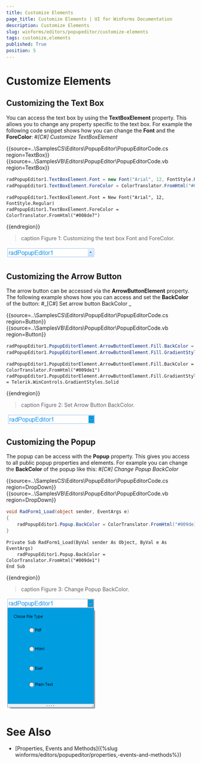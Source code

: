 ```yaml
---
title: Customize Elements
page_title: Customize Elements | UI for WinForms Documentation
description: Customize Elements
slug: winforms/editors/popupeditor/customize-elements
tags: customize,elements
published: True
position: 5
---
```


# Customize Elements



## Customizing the Text Box

You can access the text box by using the __TextBoxElement__ property.
          This allows you to change any property specific to the text box.
          For example the following code snippet shows how you can change the __Font__ and the __ForeColor__:
        #_[C#] Customize TextBoxElement_

	



{{source=..\SamplesCS\Editors\PopupEditor\PopupEditorCode.cs region=TextBox}} 
{{source=..\SamplesVB\Editors\PopupEditor\PopupEditorCode.vb region=TextBox}} 

````C#
radPopupEditor1.TextBoxElement.Font = new Font("Arial", 12, FontStyle.Regular);
radPopupEditor1.TextBoxElement.ForeColor = ColorTranslator.FromHtml("#008de7");

````
````VB.NET
radPopupEditor1.TextBoxElement.Font = New Font("Arial", 12, FontStyle.Regular)
radPopupEditor1.TextBoxElement.ForeColor = ColorTranslator.FromHtml("#008de7")

````

{{endregion}} 



>caption Figure 1: Customizing the text box Font and ForeColor.

![editors-popupeditor-customize-elements 001](images/editors-popupeditor-customize-elements001.png)

## Customizing the Arrow Button

The arrow button can be accessed via the __ArrowButtonElement__ property.
          The following example shows how you can access and set the __BackColor__ of the button:
        #_[C#] Set arrow button BackColor _

	



{{source=..\SamplesCS\Editors\PopupEditor\PopupEditorCode.cs region=Button}} 
{{source=..\SamplesVB\Editors\PopupEditor\PopupEditorCode.vb region=Button}} 

````C#
radPopupEditor1.PopupEditorElement.ArrowButtonElement.Fill.BackColor = ColorTranslator.FromHtml("#009de1");
radPopupEditor1.PopupEditorElement.ArrowButtonElement.Fill.GradientStyle = Telerik.WinControls.GradientStyles.Solid;

````
````VB.NET
radPopupEditor1.PopupEditorElement.ArrowButtonElement.Fill.BackColor = ColorTranslator.FromHtml("#009de1")
radPopupEditor1.PopupEditorElement.ArrowButtonElement.Fill.GradientStyle = Telerik.WinControls.GradientStyles.Solid

````

{{endregion}} 



>caption Figure 2: Set Arrow Button BackColor.

![editors-popupeditor-customize-elements 002](images/editors-popupeditor-customize-elements002.png)

## Customizing the Popup

The popup can be access with the __Popup__ property. This gives you access to all public popup properties and elements.
        For example you can change the __BackColor__ of the popup like this:
      #_[C#] Change Popup BackColor_

	



{{source=..\SamplesCS\Editors\PopupEditor\PopupEditorCode.cs region=DropDown}} 
{{source=..\SamplesVB\Editors\PopupEditor\PopupEditorCode.vb region=DropDown}} 

````C#
void RadForm1_Load(object sender, EventArgs e)
{
    radPopupEditor1.Popup.BackColor = ColorTranslator.FromHtml("#009de1");
}

````
````VB.NET
Private Sub RadForm1_Load(ByVal sender As Object, ByVal e As EventArgs)
    radPopupEditor1.Popup.BackColor = ColorTranslator.FromHtml("#009de1")
End Sub

````

{{endregion}} 



>caption Figure 3: Change Popup BackColor.

![editors-popupeditor-customize-elements 003](images/editors-popupeditor-customize-elements003.png)

# See Also

 * [Properties, Events and Methods]({%slug winforms/editors/popupeditor/properties,-events-and-methods%})
